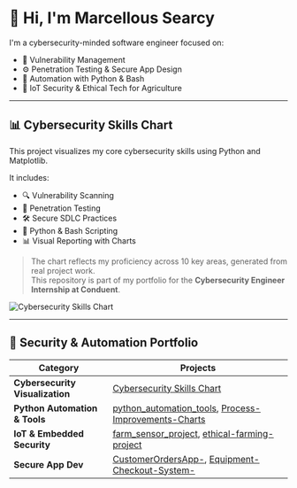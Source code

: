 # 👋 Hi, I'm Marcellous Searcy

I'm a cybersecurity-minded software engineer focused on:
- 🔐 Vulnerability Management
- ⚙️ Penetration Testing & Secure App Design
- 🤖 Automation with Python & Bash
- 🌱 IoT Security & Ethical Tech for Agriculture

---

## 📊 Cybersecurity Skills Chart

This project visualizes my core cybersecurity skills using Python and Matplotlib.

It includes:
- 🔍 Vulnerability Scanning
- 🔐 Penetration Testing
- 🛠️ Secure SDLC Practices
- 🧠 Python & Bash Scripting
- 📊 Visual Reporting with Charts

> The chart reflects my proficiency across 10 key areas, generated from real project work.  
> This repository is part of my portfolio for the **Cybersecurity Engineer Internship at Conduent**.

![Cybersecurity Skills Chart](cybersecurity_skills_chart.png)

---

## 🧠 Security & Automation Portfolio

| Category | Projects |
|----------|----------|
| **Cybersecurity Visualization** | [Cybersecurity Skills Chart](https://github.com/Cellous/cybersecurity-skills-chart) |
| **Python Automation & Tools** | [python_automation_tools](https://github.com/Cellous/python_automation_tools), [Process-Improvements-Charts](https://github.com/Cellous/Process-Improvements-Charts) |
| **IoT & Embedded Security** | [farm_sensor_project](https://github.com/Cellous/farm_sensor_project), [ethical-farming-project](https://github.com/Cellous/ethical-farming-project) |
| **Secure App Dev** | [CustomerOrdersApp-](https://github.com/Cellous/CustomerOrdersApp-), [Equipment-Checkout-System-](https://github.com/Cellous/Equipment-Checkout-System-) |
